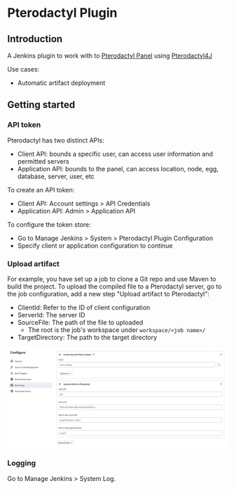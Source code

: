 # Pterodactyl Plugin

## Introduction

A Jenkins plugin to work with to [Pterodactyl Panel](https://pterodactyl.io/) using [Pterodactyl4J](https://github.com/mattmalec/Pterodactyl4J/)

Use cases:
- Automatic artifact deployment

## Getting started
### API token
Pterodactyl has two distinct APIs:
- Client API: bounds a specific user, can access user information and permitted servers
- Application API: bounds to the panel, can access location, node, egg, database, server, user, etc

To create an API token:
- Client API: Account settings >
  API Credentials
- Application API: Admin > Application API

To configure the token store:
- Go to Manage Jenkins > System > Pterodactyl Plugin Configuration
- Specify client or application configuration to continue

### Upload artifact
For example, you have set up a job to clone a Git repo and use Maven to build the project. To upload the compiled file to a Pterodactyl server, go to the job configuration, add a new step "Upload artifact to Pterodactyl":
- ClientId: Refer to the ID of client configuration
- ServerId: The server ID
- SourceFile: The path of the file to uploaded
  + The root is the job's workspace under `workspace/<job name>/`
- TargetDirectory: The path to the target directory

![Upload Artifact](./demo/upload-artifact.png)

### Logging
Go to Manage Jenkins > System Log.
